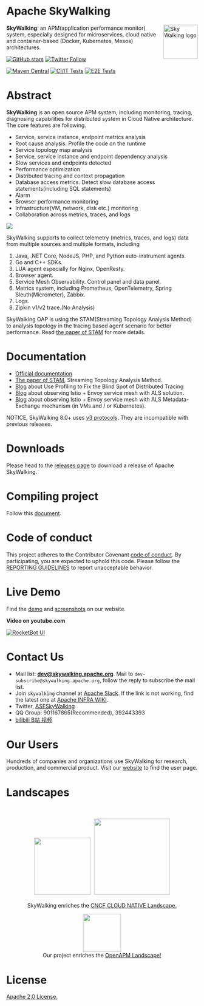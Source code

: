 Apache SkyWalking
==========

<img src="http://skywalking.apache.org/assets/logo.svg" alt="Sky Walking logo" height="90px" align="right" />

**SkyWalking**: an APM(application performance monitor) system, especially designed for
microservices, cloud native and container-based (Docker, Kubernetes, Mesos) architectures.

[![GitHub stars](https://img.shields.io/github/stars/apache/skywalking.svg?style=for-the-badge&label=Stars&logo=github)](https://github.com/apache/skywalking)
[![Twitter Follow](https://img.shields.io/twitter/follow/asfskywalking.svg?style=for-the-badge&label=Follow&logo=twitter)](https://twitter.com/AsfSkyWalking)

[![Maven Central](https://img.shields.io/maven-central/v/org.apache.skywalking/apache-skywalking-apm.svg)](http://skywalking.apache.org/downloads/)
[![CI/IT Tests](https://github.com/apache/skywalking/workflows/CI%20AND%20IT/badge.svg?branch=master)](https://github.com/apache/skywalking/actions?query=workflow%3ACI%2BAND%2BIT+event%3Aschedule+branch%3Amaster)
[![E2E Tests](https://github.com/apache/skywalking/workflows/E2E/badge.svg?branch=master)](https://github.com/apache/skywalking/actions?query=branch%3Amaster+event%3Aschedule+workflow%3AE2E)

# Abstract
**SkyWalking** is an open source APM system, including monitoring, tracing, diagnosing capabilities for distributed system
in Cloud Native architecture.
The core features are following.

- Service, service instance, endpoint metrics analysis
- Root cause analysis. Profile the code on the runtime
- Service topology map analysis
- Service, service instance and endpoint dependency analysis
- Slow services and endpoints detected
- Performance optimization
- Distributed tracing and context propagation
- Database access metrics. Detect slow database access statements(including SQL statements)
- Alarm
- Browser performance monitoring
- Infrastructure(VM, network, disk etc.) monitoring
- Collaboration across metrics, traces, and logs

<img src="http://skywalking.apache.org/assets/frame-v8.jpg?u=20201105"/>

SkyWalking supports to collect telemetry (metrics, traces, and logs) data from multiple sources
and multiple formats,
including
1. Java, .NET Core, NodeJS, PHP, and Python auto-instrument agents.
1. Go and C++ SDKs.
1. LUA agent especially for Nginx, OpenResty.
1. Browser agent.
1. Service Mesh Observability. Control panel and data panel. 
1. Metrics system, including Prometheus, OpenTelemetry, Spring Sleuth(Micrometer), Zabbix.
1. Logs.
1. Zipkin v1/v2 trace.(No Analysis)

SkyWalking OAP is using the STAM(Streaming Topology Analysis Method) to analysis topology in the tracing based agent scenario 
for better performance. Read [the paper of STAM](https://wu-sheng.github.io/STAM/) for more details.

# Documentation
- [Official documentation](https://skywalking.apache.org/docs/)
- [The paper of STAM](https://wu-sheng.github.io/STAM/), Streaming Topology Analysis Method.
- [Blog](https://skywalking.apache.org/blog/2020-04-13-apache-skywalking-profiling/) about Use Profiling to Fix the Blind Spot of Distributed Tracing
- [Blog](https://skywalking.apache.org/blog/2020-12-03-obs-service-mesh-with-sw-and-als/) about observing Istio + Envoy service mesh with ALS solution.
- [Blog](https://skywalking.apache.org/blog/obs-service-mesh-vm-with-sw-and-als/) about observing Istio + Envoy service mesh with ALS Metadata-Exchange mechanism (in VMs and / or Kubernetes).

NOTICE, SkyWalking 8.0+ uses [v3 protocols](docs/en/protocols/README.md). They are incompatible with previous releases.

# Downloads
Please head to the [releases page](https://skywalking.apache.org/downloads/) to download a release of Apache SkyWalking.

# Compiling project
Follow this [document](docs/en/guides/How-to-build.md).

# Code of conduct
This project adheres to the Contributor Covenant [code of conduct](CODE_OF_CONDUCT.md). By participating, you are expected to uphold this code.
Please follow the [REPORTING GUIDELINES](CODE_OF_CONDUCT.md#reporting-guidelines) to report unacceptable behavior.

# Live Demo
Find the [demo](https://skywalking.apache.org/#demo) and [screenshots](https://skywalking.apache.org/#arch) on our website.

**Video on youtube.com**

[![RocketBot UI](http://img.youtube.com/vi/mfKaToAKl7k/0.jpg)](http://www.youtube.com/watch?v=mfKaToAKl7k)

# Contact Us
* Mail list: **dev@skywalking.apache.org**. Mail to `dev-subscribe@skywalking.apache.org`, follow the reply to subscribe the mail list.
* Join `skywalking` channel at [Apache Slack](http://s.apache.org/slack-invite). If the link is not working, find the latest one at [Apache INFRA WIKI](https://cwiki.apache.org/confluence/display/INFRA/Slack+Guest+Invites).
* Twitter, [ASFSkyWalking](https://twitter.com/ASFSkyWalking)
* QQ Group: 901167865(Recommended), 392443393
* [bilibili B站 视频](https://space.bilibili.com/390683219)

# Our Users
Hundreds of companies and organizations use SkyWalking for research, production, and commercial product.
Visit our [website](http://skywalking.apache.org/#users) to find the user page.


# Landscapes

<p align="center">
<br/><br/>
<img src="https://landscape.cncf.io/images/left-logo.svg" width="150"/>&nbsp;&nbsp;<img src="https://landscape.cncf.io/images/right-logo.svg" width="200"/>
<br/><br/>
SkyWalking enriches the <a href="https://landscape.cncf.io/landscape=observability-and-analysis&license=apache-license-2-0">CNCF CLOUD NATIVE Landscape.</a>

</p>

<p align="center">
<a href="https://openapm.io"><img src="https://openapm.io/static/media/openapm_logo.svg" width="100"/></a>
  <br/>Our project enriches the <a href="https://openapm.io">OpenAPM Landscape!</a>
</p>

# License
[Apache 2.0 License.](LICENSE)
